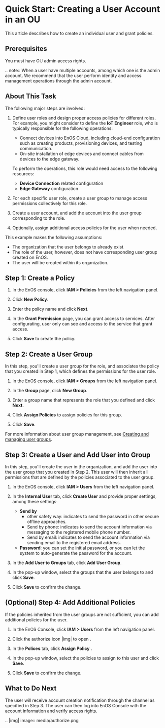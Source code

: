 # Quick Start: Creating a User Account in an OU

This article describes how to create an individual user and grant policies.

## Prerequisites

You must have OU admin access rights.

.. note:: When a user have multiple accounts, among which one is the admin account. We recommend that the user perform identity and access management operations through the admin account.

## About This Task

The following major steps are involved:

1. Define user roles and design proper access policies for different roles. For example, you might consider to define the **IoT Engineer** role, who is typically responsible for the following operations:

   - Connect devices into EnOS Cloud, including cloud-end configuration such as creating products, provisioning devices, and testing communication.
   - On-site installation of edge devices and connect cables from devices to the edge gateway.

   To perform the operations, this role would need access to the following resources:
   - **Device Connection** related configuration
   - **Edge Gateway** configuration

2. For each specific user role, create a user group to manage access permissions collectively for this role.

3. Create a user account, and add the account into the user group corresponding to the role.

4. Optionally, assign additional access policies for the user when needed.

This example makes the following assumptions:

- The organization that the user belongs to already exist.
- The role of the user, however, does not have corresponding user group created on EnOS.
- The user will be created within its organization.

## Step 1: Create a Policy

1. In the EnOS console, click **IAM > Policies** from the left navigation panel.  

2. Click **New Policy**.

3. Enter the policy name and click **Next**.

4. In the **Grant Permission** page, you can grant access to services<!-- or assets-->. After configurating, user only can see and access to the service that grant access.

  <!-- Service: the services that the user is allowed to access. After configurating, user only can see and access to the service that grant access.
    - Assets: the assets that the user is allowed to access. EnOS supports granting access at 3 levels: individual asset level, asset tree level, and all assets. When assigned access to all assets, the user has access to the data of all assets.
  -->

5. Click **Save** to create the policy.

## Step 2: Create a User Group

In this step, you'll create a user group for the role, and associates the policy that you created in Step 1, which defines the permissions for the user role.

1. In the EnOS console, click **IAM > Groups** from the left navigation panel.

2. In the **Group** page, click **New Group**.

3. Enter a group name that represents the role that you defined and click **Next**.

4. Click **Assign Policies** to assign policies for this group.

5. Click **Save**.

For more information about user group management, see [Creating and managing user groups](managing_groups).


## Step 3: Create a User and Add User into Group

In this step, you'll create the user in the organization, and add the user into the user group that you created in Step 2. This user will then inherit all permissions that are defined by the policies associated to the user group.

1. In the EnOS console, click **IAM > Users** from the left navigation panel.

2. In the **Internal User** tab, click **Create User** and provide proper settings, among these settings:

   - **Send by**
     - other safety way: indicates to send the password in other secure offline approaches.
     - Send by phone: indicates to send the account information via messaging to the registered mobile phone number.
     - Send by email: indicates to send the account information via sending email to the registered email address.
   - **Password**: you can set the initial password, or you can let the system to auto-generate the password for the account.

3. In the **Add User to Groups** tab, click **Add User Group**.

4. In the pop-up window, select the groups that the user belongs to and click **Save**.

5. Click **Save** to confirm the change.


## (Optional) Step 4: Add Additional Policies

If the policies inherited from the user groups are not sufficient, you can add additional policies for the user.
1. In the EnOS Console, click **IAM > Users** from the left navigation panel.  

2. Click the authorize icon |img| to open .

3. In the **Polices** tab, click **Assign Policy** .

4. In the pop-up window, select the policies to assign to this user and click **Save**.

5. Click **Save** to confirm the change.

## What to Do Next
The user will receive account creation notification through the channel as specified in Step 3. The user can then log into EnOS Console with the account information and verify access rights.


.. |img| image:: media/authorize.png

<!--end-->

